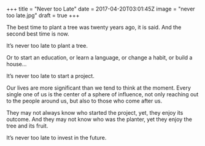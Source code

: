 +++
title = "Never too Late"
date = 2017-04-20T03:01:45Z
image = "never too late.jpg"
draft = true
+++


The best time to plant a tree was twenty years ago, it is said.
And the second best time is now. 

It’s never too late to plant a tree.

Or to start an education, or learn a language, or change a habit, or build a house...

It’s never too late to start a project.

Our lives are more significant than we tend to think at the moment. Every single one of us is the center of a sphere of influence, not only reaching out to the people around us, but also to those who come after us.

They may not always know who started the project, yet, they enjoy its outcome. And they may not know who was the planter, yet they enjoy the tree and its fruit. 

It’s never too late to invest in the future.

